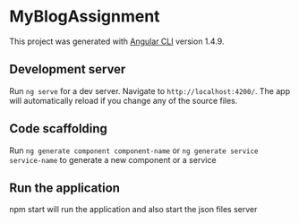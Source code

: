 # MyBlogAssignment

This project was generated with [Angular CLI](https://github.com/angular/angular-cli) version 1.4.9.

## Development server

Run `ng serve` for a dev server. Navigate to `http://localhost:4200/`. The app will automatically reload if you change any of the source files.

## Code scaffolding

Run `ng generate component component-name` or `ng generate service service-name`  to generate a new component or a service

## Run the application

npm start will run the application and also start the json files server
